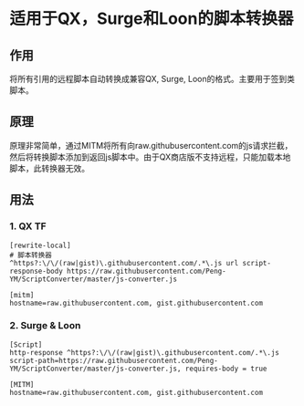 # 适用于QX，Surge和Loon的脚本转换器
## 作用
将所有引用的远程脚本自动转换成兼容QX, Surge, Loon的格式。主要用于签到类脚本。
## 原理
原理非常简单，通过MITM将所有向raw.githubusercontent.com的js请求拦截，然后将转换脚本添加到返回js脚本中。由于QX商店版不支持远程，只能加载本地脚本，此转换器无效。
## 用法
### 1. QX TF
```
[rewrite-local]
# 脚本转换器
^https?:\/\/(raw|gist)\.githubusercontent.com/.*\.js url script-response-body https://raw.githubusercontent.com/Peng-YM/ScriptConverter/master/js-converter.js

[mitm]
hostname=raw.githubusercontent.com, gist.githubusercontent.com
```
### 2. Surge & Loon
```
[Script]
http-response ^https?:\/\/(raw|gist)\.githubusercontent.com/.*\.js script-path=https://raw.githubusercontent.com/Peng-YM/ScriptConverter/master/js-converter.js, requires-body = true

[MITM]
hostname=raw.githubusercontent.com, gist.githubusercontent.com

```


